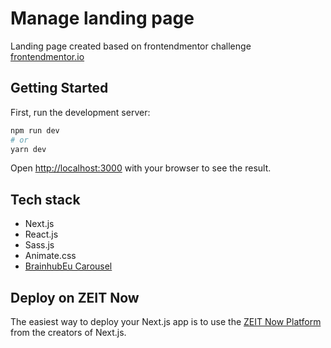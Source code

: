 # Manage landing page
Landing page created based on frontendmentor challenge [frontendmentor.io](https://www.frontendmentor.io/challenges/manage-landing-page-SLXqC6P5)

## Getting Started

First, run the development server:

```bash
npm run dev
# or
yarn dev
```

Open [http://localhost:3000](http://localhost:3000) with your browser to see the result.

## Tech stack

- Next.js
- React.js
- Sass.js
- Animate.css
- [BrainhubEu Carousel](https://brainhubeu.github.io/react-carousel/)

## Deploy on ZEIT Now

The easiest way to deploy your Next.js app is to use the [ZEIT Now Platform](https://zeit.co/import?utm_medium=default-template&filter=next.js&utm_source=create-next-app&utm_campaign=create-next-app-readme) from the creators of Next.js.
